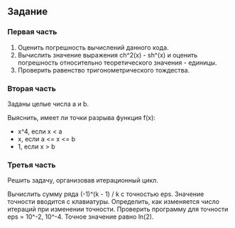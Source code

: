 ## Задание

### Первая часть

1. Оценить погрешность вычислений данного кода.
2. Вычислить значение выражения ch^2(x) - sh^(x) и оценить погрешность относительно теоретического значения - единицы.
3. Проверить равенство тригонометрического тождества.

### Вторая часть

Заданы целые числа a и b.

Выяснить, имеет ли точки разрыва функция f(x):
* x^4, если x < a
* x, если a <= x <= b
* 1, если x > b

### Третья часть

Решить задачу, организовав итерационный цикл.

Вычислить сумму ряда (-1)^(k - 1) / k с точностью eps. Значение точности вводится с клавиатуры. Определить, как изменяется число итераций при изменении точности. Проверить программу для точности eps = 10^-2, 10^-4. Точное значение равно ln(2).